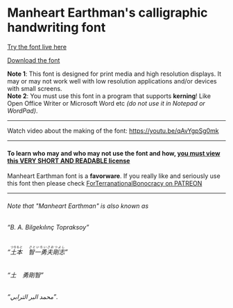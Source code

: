 ﻿# Manheart Earthman's calligraphic handwriting font

[Try the font live here](https://topraksoyearthmantsuchimoto.github.io/LatinFontDesign/ "And download it for free")

[Download the font](https://topraksoyearthmantsuchimoto.github.io/LatinFontDesign/docs/ManheartEarthmanFont.zip)

**Note 1**: This font is designed for print media and high resolution displays. It may or may not work well with low resolution applications and/or devices with small screens.  
**Note 2**: You must use this font in a program that supports **kerning**! Like Open Office Writer or Microsoft Word etc *(do not use it in Notepad or WordPad)*.

***
Watch video about the making of the font: https://youtu.be/qAvYgpSg0mk
***
#### To learn who may and who may not use the font and how, [you must view this VERY SHORT AND READABLE license](https://github.com/TopraksoyEarthmanTsuchimoto/LatinFontDesign/blob/main/LICENSE)

Manheart Earthman font is a __favorware__. If you really like and seriously use this font then please check [ForTerranationalBonocracy on PATREON](https://patreon.com/ForTerranationalBonocracy_USD)
___
###### Note that "Manheart Earthman" is also known as  
###### “B. A. Bilgekılınç Topraksoy”  
###### “<ruby>土本<rt>つちもと</rt></ruby>　<ruby>智一勇夫剛志<rt>さといちいさおつよし</rt></ruby>”  
###### “土　勇剛智”  
###### “محمد البر الترابي”.

